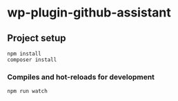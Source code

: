 # wp-plugin-github-assistant

## Project setup
```
npm install
composer install
```

### Compiles and hot-reloads for development
```
npm run watch
```
